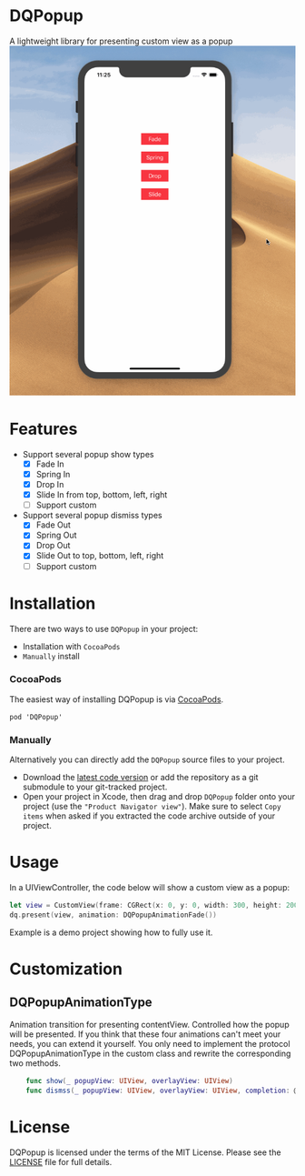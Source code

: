 # DQPopup
A lightweight library for presenting custom view as a popup
![Show](https://github.com/QiuDaniel/DQPopup/blob/master/snap.gif)


# Features

- Support several popup show types
    - [x] Fade In
    - [x] Spring In
    - [x] Drop In
    - [x] Slide In from top, bottom, left, right
    - [ ] Support custom

- Support several popup dismiss types
    - [x] Fade Out
    - [x] Spring Out
    - [x] Drop Out
    - [x] Slide Out to top, bottom, left, right
    - [ ] Support custom

# Installation

There are two ways to use `DQPopup` in your project:

- Installation with `CocoaPods`
- `Manually` install

### CocoaPods
The easiest way of installing DQPopup is via [CocoaPods](http://cocoapods.org/). 

```
pod 'DQPopup'
```

### Manually

Alternatively you can directly add the `DQPopup` source files to your project.

- Download the [latest code version]() or add the repository as a git submodule to your git-tracked project.
- Open your project in Xcode, then drag and drop `DQPopup` folder onto your project (use the `"Product Navigator view"`). Make sure to select `Copy items` when asked if you extracted the code archive outside of your project.

# Usage

In a UIViewController, the code below will show a custom view as a popup:

```  Swift
let view = CustomView(frame: CGRect(x: 0, y: 0, width: 300, height: 200))
dq.present(view, animation: DQPopupAnimationFade())
```

Example is a demo project showing how to fully use it.


# Customization

## DQPopupAnimationType

Animation transition for presenting contentView. Controlled how the popup will be presented. If you think that these four animations can't meet your needs, you can extend it yourself. You only need to implement the protocol DQPopupAnimationType in the custom class and rewrite the corresponding two methods.

```Swift
    func show(_ popupView: UIView, overlayView: UIView)
    func dismss(_ popupView: UIView, overlayView: UIView, completion: @escaping CompletionHandler)
```

# License

DQPopup is licensed under the terms of the MIT License. Please see the [LICENSE](LICENSE) file for full details.
